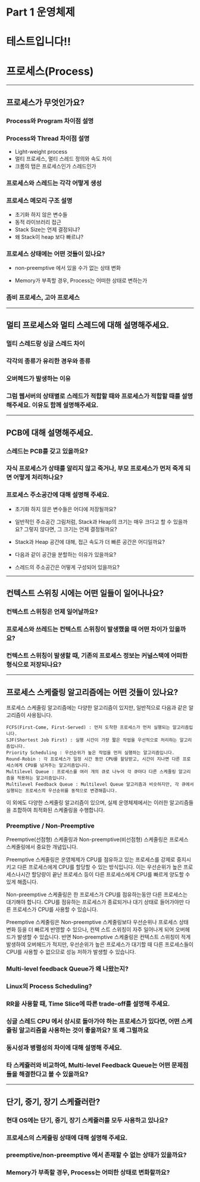# Part 1 운영체제
# 테스트입니다!!
# 프로세스(Process)
---
## 프로세스가 무엇인가요?
  ### Process와 Program 차이점 설명
  ### Process와 Thread 차이점 설명
  
  - Light-weight process
  - 멀티 프로세스, 멀티 스레드 정의와 속도 차이
  - 크롬의 탭은 프로세스인가 스레드인가
    
  ### 프로세스와 스레드는 각각 어떻게 생성
  ### 프로세스 메모리 구조 설명
  - 초기화 하지 않은 변수들
  - 동적 라이브러리 접근
  - Stack Size는 언제 결정되냐?
  - 왜 Stack이 heap 보다 빠르냐?
    
  ### 프로세스 상태에는 어떤 것들이 있나요?
  - non-preemptive 에서 있을 수가 없는 상태 변화
    
  - Memory가 부족할 경우, Process는 어떠한 상태로 변하는가
    
  ### 좀비 프로세스, 고아 프로세스

---
## 멀티 프로세스와 멀티 스레드에 대해 설명해주세요.
  ### 멀티 스레드랑 싱글 스레드 차이
  ### 각각의 종류가 유리한 경우와 종류
  ### 오버헤드가 발생하는 이유
  ### 그럼 웹서버의 상태별로 스레드가 적합할 때와 프로세스가 적합할 때를 설명해주세요. 이유도 함께 설명해주세요.


---
## PCB에 대해 설명해주세요.
  ### 스레드는 PCB를 갖고 있을까요?
  ### 자식 프로세스가 상태를 알리지 않고 죽거나, 부모 프로세스가 먼저 죽게 되면 어떻게 처리하나요?
  ### 프로세스 주소공간에 대해 설명해 주세요.
  - 초기화 하지 않은 변수들은 어디에 저장될까요?
    
  - 일반적인 주소공간 그림처럼, Stack과 Heap의 크기는 매우 크다고 할 수 있을까요? 그렇지 않다면, 그 크기는 언제 결정될까요?
    
  - Stack과 Heap 공간에 대해, 접근 속도가 더 빠른 공간은 어디일까요?
    
  - 다음과 같이 공간을 분할하는 이유가 있을까요?
    
  - 스레드의 주소공간은 어떻게 구성되어 있을까요?



---
## 컨텍스트 스위칭 시에는 어떤 일들이 일어나나요?
  ### 컨텍스트 스위칭은 언제 일어날까요?
  ### 프로세스와 쓰레드는 컨텍스트 스위칭이 발생했을 때 어떤 차이가 있을까요?
  ### 컨텍스트 스위칭이 발생할 때, 기존의 프로세스 정보는 커널스택에 어떠한 형식으로 저장되나요?



---
## 프로세스 스케줄링 알고리즘에는 어떤 것들이 있나요?
프로세스 스케줄링 알고리즘에는 다양한 알고리즘이 있지만, 일반적으로 다음과 같은 알고리즘이 사용됩니다.
  
	FCFS(First-Come, First-Served) : 먼저 도착한 프로세스가 먼저 실행되는 알고리즘입니다.
	SJF(Shortest Job First) : 실행 시간이 가장 짧은 작업을 우선적으로 처리하는 알고리즘입니다.
	Priority Scheduling : 우선순위가 높은 작업을 먼저 실행하는 알고리즘입니다.
	Round-Robin : 각 프로세스가 일정 시간 동안 CPU를 할당받고, 시간이 지나면 다른 프로세스에게 CPU를 넘겨주는 알고리즘입니다.
	Multilevel Queue : 프로세스를 여러 개의 큐로 나누어 각 큐마다 다른 스케줄링 알고리즘을 적용하는 알고리즘입니다.
	Multilevel Feedback Queue : Multilevel Queue 알고리즘과 비슷하지만, 각 큐에서 실행되는 프로세스의 우선순위를 동적으로 변경해줍니다.
이 외에도 다양한 스케줄링 알고리즘이 있으며, 실제 운영체제에서는 이러한 알고리즘들을 조합하여 최적화된 스케줄링을 수행합니다.
  
  ### Preemptive / Non-Preemptive
  
  Preemptive(선점형) 스케줄링과 Non-preemptive(비선점형) 스케줄링은 프로세스 스케줄링에서 중요한 개념입니다.

  Preemptive 스케줄링은 운영체제가 CPU를 점유하고 있는 프로세스를 강제로 중지시키고 다른 프로세스에게 CPU를 할당할 수 있는 방식입니다. 이는 우선순위가 높은 프로세스나시간 할당량이 끝난 프로세스 등이 다른 프로세스에게 CPU를 빠르게 양도할 수 있게 해줍니다.

  Non-preemptive 스케줄링은 한 프로세스가 CPU를 점유하는동안 다른 프로세스는 대기해야 합니다. CPU를 점유하는 프로세스가 종료되거나 대기 상태로 들어가야만 다른 프로세스가 CPU를 사용할 수 있습니다.

  Preemptive 스케줄링은 Non-preemptive 스케줄링보다 우선순위나 프로세스 상태 변화 등을 더 빠르게 반영할 수 있으나, 컨텍	스트 스위칭이 자주 일어나게 되어 오버헤드가 발생할 수 있습니다. 반면 Non-preemptive 스케줄링은 컨텍스트 스위칭이 적게 발생하여 오버헤드가 적지만, 우선순위가 높은 프로세스가 대기할 때 다른 프로세스들이 CPU를 사용할 수 없으므로 성능 저하가 발생할 수 있습니다.
	
  ### Multi-level feedback Queue가 왜 나왔는지?
  ### Linux의 Process Scheduling?
  ### RR을 사용할 때, Time Slice에 따른 trade-off를 설명해 주세요.
  ### 싱글 스레드 CPU 에서 상시로 돌아가야 하는 프로세스가 있다면, 어떤 스케쥴링 알고리즘을 사용하는 것이 좋을까요? 또 왜 그럴까요
  ### 동시성과 병렬성의 차이에 대해 설명해 주세요.
  ### 타 스케쥴러와 비교하여, Multi-level Feedback Queue는 어떤 문제점들을 해결한다고 볼 수 있을까요?

---
## 단기, 중기, 장기 스케쥴러란?
  ### 현대 OS에는 단기, 중기, 장기 스케쥴러를 모두 사용하고 있나요?
  ### 프로세스의 스케쥴링 상태에 대해 설명해 주세요.
  ### preemptive/non-preemptive 에서 존재할 수 없는 상태가 있을까요?
  ### Memory가 부족할 경우, Process는 어떠한 상태로 변화할까요?



